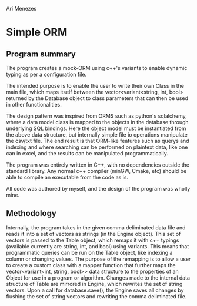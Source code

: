 Ari Menezes

# Simple ORM

## Program summary

The program creates a mock-ORM using c++'s variants to enable dynamic typing as per a configuration file.

The intended purpose is to enable the user to write their own Class in the main file, which maps itself between the 
vector<variant<string, int, bool> returned by the Database object to class parameters that can then be used in other functionalities.

The design pattern was inspired from ORMS such as python's sqlalchemy, where a data model class is mapped to the objects in the database through underlying SQL bindings. Here the object model must be instantiated from the above data structure, but internally simple file io operations manipulate the csv/txt file. The end result is that ORM-like features such as querys and indexing and where searching can be performed on plaintext data, like one can in excel, and the results can be manipulated programmatically.

The program was entirely written in C++, with no dependencies outside the standard library. Any normal c++ compiler (minGW, Cmake, etc) should be able to compile an executable from the code as is. 

All code was authored by myself, and the design of the program was wholly mine. 


##  Methodology 
Internally, the program takes in the given comma deliminated data file and reads it into a set of vectors as strings (in the Engine object). This set of vectors is passed to the Table object, which remaps it with c++ typings (available currently are string, int, and bool) using variants. This means that programmatic queries can be run on the Table object, like indexing a column or changing values. The purpose of the remapping is to allow a user to create a custom class with a mapper function that further maps the vector<variant<int, string, bool>> data structure to the properties of an Object for use in a program or algorithm. Changes made to the internal data structure of Table are mirrored in Engine, which rewrites the set of string vectors. Upon a call for database.save(), the Engine saves all changes by flushing the set of string vectors and rewriting the comma deliminated file. 
